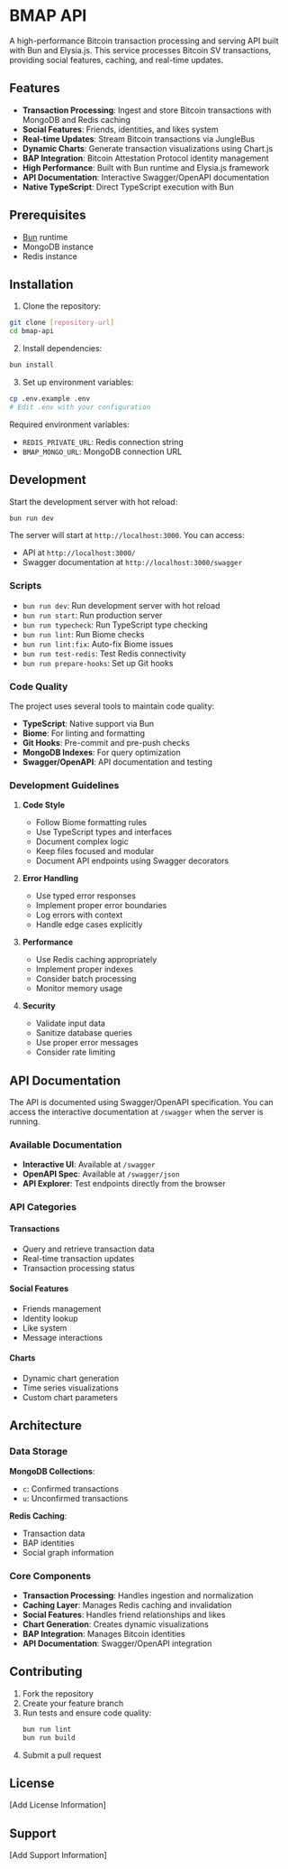 # BMAP API

A high-performance Bitcoin transaction processing and serving API built with Bun and Elysia.js. This service processes Bitcoin SV transactions, providing social features, caching, and real-time updates.

## Features

- **Transaction Processing**: Ingest and store Bitcoin transactions with MongoDB and Redis caching
- **Social Features**: Friends, identities, and likes system
- **Real-time Updates**: Stream Bitcoin transactions via JungleBus
- **Dynamic Charts**: Generate transaction visualizations using Chart.js
- **BAP Integration**: Bitcoin Attestation Protocol identity management
- **High Performance**: Built with Bun runtime and Elysia.js framework
- **API Documentation**: Interactive Swagger/OpenAPI documentation
- **Native TypeScript**: Direct TypeScript execution with Bun

## Prerequisites

- [Bun](https://bun.sh) runtime
- MongoDB instance
- Redis instance

## Installation

1. Clone the repository:
```bash
git clone [repository-url]
cd bmap-api
```

2. Install dependencies:
```bash
bun install
```

3. Set up environment variables:
```bash
cp .env.example .env
# Edit .env with your configuration
```

Required environment variables:
- `REDIS_PRIVATE_URL`: Redis connection string
- `BMAP_MONGO_URL`: MongoDB connection URL

## Development

Start the development server with hot reload:
```bash
bun run dev
```

The server will start at `http://localhost:3000`. You can access:
- API at `http://localhost:3000/`
- Swagger documentation at `http://localhost:3000/swagger`

### Scripts

- `bun run dev`: Run development server with hot reload
- `bun run start`: Run production server
- `bun run typecheck`: Run TypeScript type checking
- `bun run lint`: Run Biome checks
- `bun run lint:fix`: Auto-fix Biome issues
- `bun run test-redis`: Test Redis connectivity
- `bun run prepare-hooks`: Set up Git hooks

### Code Quality

The project uses several tools to maintain code quality:

- **TypeScript**: Native support via Bun
- **Biome**: For linting and formatting
- **Git Hooks**: Pre-commit and pre-push checks
- **MongoDB Indexes**: For query optimization
- **Swagger/OpenAPI**: API documentation and testing

### Development Guidelines

1. **Code Style**
   - Follow Biome formatting rules
   - Use TypeScript types and interfaces
   - Document complex logic
   - Keep files focused and modular
   - Document API endpoints using Swagger decorators

2. **Error Handling**
   - Use typed error responses
   - Implement proper error boundaries
   - Log errors with context
   - Handle edge cases explicitly

3. **Performance**
   - Use Redis caching appropriately
   - Implement proper indexes
   - Consider batch processing
   - Monitor memory usage

4. **Security**
   - Validate input data
   - Sanitize database queries
   - Use proper error messages
   - Consider rate limiting

## API Documentation

The API is documented using Swagger/OpenAPI specification. You can access the interactive documentation at `/swagger` when the server is running.

### Available Documentation

- **Interactive UI**: Available at `/swagger`
- **OpenAPI Spec**: Available at `/swagger/json`
- **API Explorer**: Test endpoints directly from the browser

### API Categories

#### Transactions
- Query and retrieve transaction data
- Real-time transaction updates
- Transaction processing status

#### Social Features
- Friends management
- Identity lookup
- Like system
- Message interactions

#### Charts
- Dynamic chart generation
- Time series visualizations
- Custom chart parameters

## Architecture

### Data Storage

**MongoDB Collections**:
- `c`: Confirmed transactions
- `u`: Unconfirmed transactions

**Redis Caching**:
- Transaction data
- BAP identities
- Social graph information

### Core Components

- **Transaction Processing**: Handles ingestion and normalization
- **Caching Layer**: Manages Redis caching and invalidation
- **Social Features**: Handles friend relationships and likes
- **Chart Generation**: Creates dynamic visualizations
- **BAP Integration**: Manages Bitcoin identities
- **API Documentation**: Swagger/OpenAPI integration

## Contributing

1. Fork the repository
2. Create your feature branch
3. Run tests and ensure code quality:
   ```bash
   bun run lint
   bun run build
   ```
4. Submit a pull request

## License

[Add License Information]

## Support

[Add Support Information] 